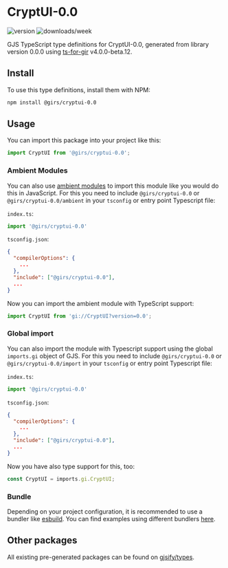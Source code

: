
# CryptUI-0.0

![version](https://img.shields.io/npm/v/@girs/cryptui-0.0)
![downloads/week](https://img.shields.io/npm/dw/@girs/cryptui-0.0)


GJS TypeScript type definitions for CryptUI-0.0, generated from library version 0.0.0 using [ts-for-gir](https://github.com/gjsify/ts-for-gir) v4.0.0-beta.12.


## Install

To use this type definitions, install them with NPM:
```bash
npm install @girs/cryptui-0.0
```

## Usage

You can import this package into your project like this:
```ts
import CryptUI from '@girs/cryptui-0.0';
```

### Ambient Modules

You can also use [ambient modules](https://github.com/gjsify/ts-for-gir/tree/main/packages/cli#ambient-modules) to import this module like you would do this in JavaScript.
For this you need to include `@girs/cryptui-0.0` or `@girs/cryptui-0.0/ambient` in your `tsconfig` or entry point Typescript file:

`index.ts`:
```ts
import '@girs/cryptui-0.0'
```

`tsconfig.json`:
```json
{
  "compilerOptions": {
    ...
  },
  "include": ["@girs/cryptui-0.0"],
  ...
}
```

Now you can import the ambient module with TypeScript support: 

```ts
import CryptUI from 'gi://CryptUI?version=0.0';
```

### Global import

You can also import the module with Typescript support using the global `imports.gi` object of GJS.
For this you need to include `@girs/cryptui-0.0` or `@girs/cryptui-0.0/import` in your `tsconfig` or entry point Typescript file:

`index.ts`:
```ts
import '@girs/cryptui-0.0'
```

`tsconfig.json`:
```json
{
  "compilerOptions": {
    ...
  },
  "include": ["@girs/cryptui-0.0"],
  ...
}
```

Now you have also type support for this, too:

```ts
const CryptUI = imports.gi.CryptUI;
```

### Bundle

Depending on your project configuration, it is recommended to use a bundler like [esbuild](https://esbuild.github.io/). You can find examples using different bundlers [here](https://github.com/gjsify/ts-for-gir/tree/main/examples).

## Other packages

All existing pre-generated packages can be found on [gjsify/types](https://github.com/gjsify/types).

